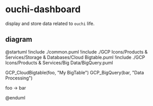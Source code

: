 # ouchi-dashboard

display and store data related to `ouchi` life.

## diagram

@startuml
!include ./common.puml
!include ./GCP Icons/Products & Services/Storage & Databases/Cloud Bigtable.puml
!include ./GCP Icons/Products & Services/Big Data/BigQuery.puml

GCP_CloudBigtable(foo, "My BigTable")
GCP_BigQuery(bar, "Data Processing")

foo -> bar

@enduml
